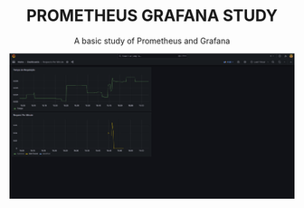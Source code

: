 <h1 style="text-align: center">PROMETHEUS GRAFANA STUDY</h1>

<p style="text-align: center">A basic study of Prometheus and Grafana</p>

<img src="screenshot.png"/>


